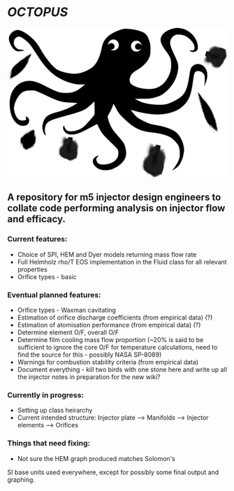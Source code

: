# ***OCTOPUS***

<img src="img/logo.png" alt="logo" width="600"/>

## A repository for m5 injector design engineers to collate code performing analysis on injector flow and efficacy.

### Current features:
*   Choice of SPI, HEM and Dyer models returning mass flow rate
*   Full Helmholz rho/T EOS implementation in the Fluid class for all relevant properties
*   Orifice types - basic

### Eventual planned features:
*   Orifice types - Waxman cavitating
*   Estimation of orifice discharge coefficients (from empirical data) (?)
*   Estimation of atomisation performance (from empirical data) (?)
*   Determine element O/F, overall O/F
*   Determine film cooling mass flow proportion (~20% is said to be sufficient to ignore the core O/F for temperature calculations, need to find the source for this - possibly NASA SP-8089)
*   Warnings for combustion stability criteria (from empirical data)
*   Document everything - kill two birds with one stone here and write up all the injector notes in preparation for the new wiki?

### Currently in progress:
*   Setting up class heirarchy
  * Current intended structure: Injector plate --> Manifolds --> Injector elements --> Orifices

### Things that need fixing:
*   Not sure the HEM graph produced matches Solomon's

SI base units used everywhere, except for possibly some final output and graphing.
